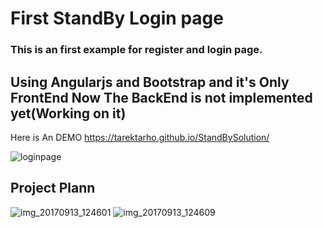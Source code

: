 First StandBy Login page 
==============================

### This is an first example for register and login page.


## Using Angularjs and Bootstrap  and it's Only FrontEnd Now The BackEnd is not implemented yet(Working on it)

Here is An DEMO https://tarektarho.github.io/StandBySolution/



![loginpage](https://user-images.githubusercontent.com/18512695/30393371-28c931cc-98c0-11e7-87c0-17c9c103e9ae.png)



## Project Plann 


![img_20170913_124601](https://user-images.githubusercontent.com/18512695/30393957-ee995eee-98c1-11e7-92ac-ad75a78cd5b2.jpg)
![img_20170913_124609](https://user-images.githubusercontent.com/18512695/30393962-f13fa658-98c1-11e7-8b7c-89c418bb7c7b.jpg)
